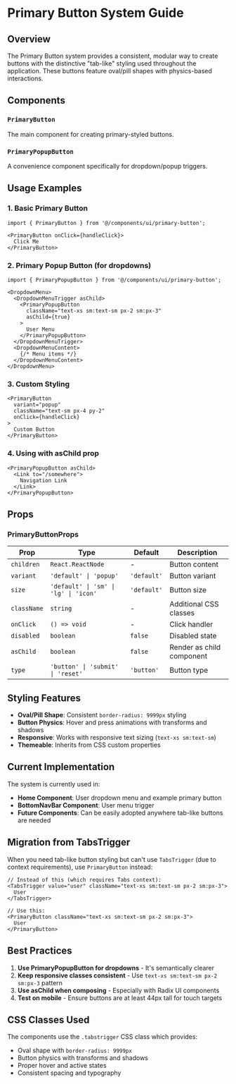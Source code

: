 # Primary Button System Guide

## Overview

The Primary Button system provides a consistent, modular way to create buttons with the distinctive "tab-like" styling used throughout the application. These buttons feature oval/pill shapes with physics-based interactions.

## Components

### `PrimaryButton`
The main component for creating primary-styled buttons.

### `PrimaryPopupButton`
A convenience component specifically for dropdown/popup triggers.

## Usage Examples

### 1. Basic Primary Button
```tsx
import { PrimaryButton } from '@/components/ui/primary-button';

<PrimaryButton onClick={handleClick}>
  Click Me
</PrimaryButton>
```

### 2. Primary Popup Button (for dropdowns)
```tsx
import { PrimaryPopupButton } from '@/components/ui/primary-button';

<DropdownMenu>
  <DropdownMenuTrigger asChild>
    <PrimaryPopupButton 
      className="text-xs sm:text-sm px-2 sm:px-3"
      asChild={true}
    >
      User Menu
    </PrimaryPopupButton>
  </DropdownMenuTrigger>
  <DropdownMenuContent>
    {/* Menu items */}
  </DropdownMenuContent>
</DropdownMenu>
```

### 3. Custom Styling
```tsx
<PrimaryButton 
  variant="popup" 
  className="text-sm px-4 py-2"
  onClick={handleClick}
>
  Custom Button
</PrimaryButton>
```

### 4. Using with asChild prop
```tsx
<PrimaryPopupButton asChild>
  <Link to="/somewhere">
    Navigation Link
  </Link>
</PrimaryPopupButton>
```

## Props

### PrimaryButtonProps
| Prop | Type | Default | Description |
|------|------|---------|-------------|
| `children` | `React.ReactNode` | - | Button content |
| `variant` | `'default' \| 'popup'` | `'default'` | Button variant |
| `size` | `'default' \| 'sm' \| 'lg' \| 'icon'` | `'default'` | Button size |
| `className` | `string` | - | Additional CSS classes |
| `onClick` | `() => void` | - | Click handler |
| `disabled` | `boolean` | `false` | Disabled state |
| `asChild` | `boolean` | `false` | Render as child component |
| `type` | `'button' \| 'submit' \| 'reset'` | `'button'` | Button type |

## Styling Features

- **Oval/Pill Shape**: Consistent `border-radius: 9999px` styling
- **Button Physics**: Hover and press animations with transforms and shadows
- **Responsive**: Works with responsive text sizing (`text-xs sm:text-sm`)
- **Themeable**: Inherits from CSS custom properties

## Current Implementation

The system is currently used in:
- **Home Component**: User dropdown menu and example primary button
- **BottomNavBar Component**: User menu trigger
- **Future Components**: Can be easily adopted anywhere tab-like buttons are needed

## Migration from TabsTrigger

When you need tab-like button styling but can't use `TabsTrigger` (due to context requirements), use `PrimaryButton` instead:

```tsx
// Instead of this (which requires Tabs context):
<TabsTrigger value="user" className="text-xs sm:text-sm px-2 sm:px-3">
  User
</TabsTrigger>

// Use this:
<PrimaryButton className="text-xs sm:text-sm px-2 sm:px-3">
  User
</PrimaryButton>
```

## Best Practices

1. **Use PrimaryPopupButton for dropdowns** - It's semantically clearer
2. **Keep responsive classes consistent** - Use `text-xs sm:text-sm px-2 sm:px-3` pattern
3. **Use asChild when composing** - Especially with Radix UI components
4. **Test on mobile** - Ensure buttons are at least 44px tall for touch targets

## CSS Classes Used

The components use the `.tabstrigger` CSS class which provides:
- Oval shape with `border-radius: 9999px`
- Button physics with transforms and shadows
- Proper hover and active states
- Consistent spacing and typography